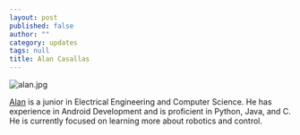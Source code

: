 ```yaml
---
layout: post
published: false
author: ""
category: updates
tags: null
title: Alan Casallas
---
```


![alan.jpg]({{site.baseurl}}/assets/alan.jpg)

[Alan](https://github.com/acasallas) is a junior in Electrical Engineering and Computer Science. He has experience in Android Development and is proficient in Python, Java, and C. He is currently focused on learning more about robotics and control.
